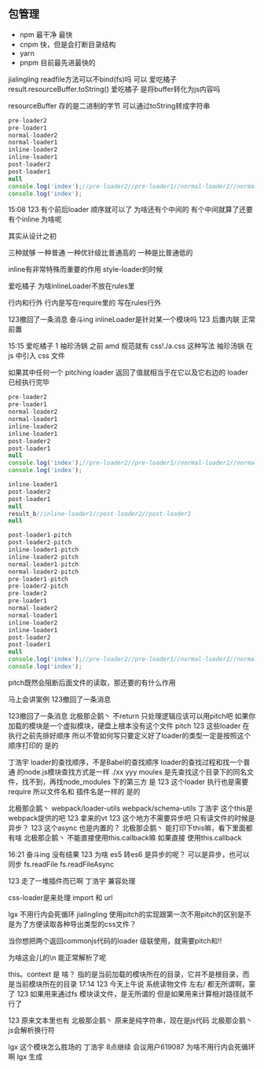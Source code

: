 ## 包管理
- npm 最干净 最快
- cnpm 快，但是会打断目录结构 
- yarn 
- pnpm 目前最先进最快的


jialingling
readfile方法可以不bind(fs)吗 可以
爱吃橘子
result.resourceBuffer.toString() 
爱吃橘子
是将buffer转化为js内容吗 

resourceBuffer 存的是二进制的字节
可以通过toString转成字符串

```js
pre-loader2
pre-loader1
normal-loader2
normal-loader1
inline-loader2
inline-loader1
post-loader2
post-loader1
null
console.log('index');//pre-loader2//pre-loader1//normal-loader2//normal-loader1//inline-loader2//inline-loader1//post-loader2//post-loader1
console.log('index');
```

15:08
123
有个前后loader 顺序就可以了 为啥还有个中间的 有个中间就算了还要有个inline 为啥呢

其实从设计之初

三种就够
一种普通 
一种优针级比普通高的
一种是比普通低的

inline有非常特殊而重要的作用 style-loader的时候

爱吃橘子
为啥inlineLoader不放在rules里 

行内和行外
行内是写在require里的
写在rules行外

123撤回了一条消息
奋斗ing
inlineLoader是针对某一个模块吗 
123
后置内联 正常 前置 


15:15
爱吃橘子
1 
袖珍汤锅
之前 amd 规范就有 css!./a.css 这种写法 
袖珍汤锅
在 js 中引入 css 文件 



如果其中任何一个 pitching loader 返回了值就相当于在它以及它右边的 loader 已经执行完毕

```js
pre-loader2
pre-loader1
normal-loader2
normal-loader1
inline-loader2
inline-loader1
post-loader2
post-loader1
null
console.log('index');//pre-loader2//pre-loader1//normal-loader2//normal-loader1//inline-loader2//inline-loader1//post-loader2//post-loader1
console.log('index');
```

```js
inline-loader1
post-loader2
post-loader1
null
result_b//inline-loader1//post-loader2//post-loader1
null
```

```js
post-loader1-pitch
post-loader2-pitch
inline-loader1-pitch
inline-loader2-pitch
normal-loader1-pitch
normal-loader2-pitch
pre-loader1-pitch
pre-loader2-pitch
pre-loader2
pre-loader1
normal-loader2
normal-loader1
inline-loader2
inline-loader1
post-loader2
post-loader1
null
console.log('index');//pre-loader2//pre-loader1//normal-loader2//normal-loader1//inline-loader2//inline-loader1//post-loader2//post-loader1
console.log('index');
```

pitch既然会阻断后面文件的读取，那还要的有什么作用 

马上会讲案例
123撤回了一条消息



123撤回了一条消息
北极那企鹅丶
不return 只处理逻辑应该可以用pitch吧 
如果你加载的模块是一个虚拟模块，硬盘上根本没有这个文件
pitch
123
这些loader 在执行之前先排好顺序 
所以不管如何写只要定义好了loader的类型一定是按照这个顺序打印的 
是的

丁浩宇
loader的查找顺序，不是Babel的查找顺序 
loader的查找过程和找一个普通 的node.js模块查找方式是一样
./xx
yyy
moules  是先查找这个目录下的同名文件，找不到，再找node_modules 下的第三方 
是
123
这个loader 执行也是需要require  所以文件名和 插件名是一样的 
是的


北极那企鹅丶
webpack/loader-utils
webpack/schema-utils 
丁浩宇
这个this是webpack提供的吧 
123
拿来的vt 
123
这个地方不需要异步吧 只有读文件的时候是异步？ 
123
这个async 也是内置的？ 
北极那企鹅丶
能打印下this嘛，看下里面都有啥 
北极那企鹅丶
不能直接使用this.callback嘛 
如果直接 使用this.callback



16:21
奋斗ing
没有结果 
123
为啥 es5 转es6 是异步的呢？ 
可以是异步，也可以同步
fs.readFile
fs.readFileAsync

123
走了一堆插件而已啊 
丁浩宇
兼容处理 

css-loader是来处理 import 和 url



lgx
不用行内会死循环 
jialingling
使用pitch的实现跟第一次不用pitch的区别是不是为了方便读取各种导出类型的css文件？



当你想把两个返回commonjs代码的loader 级联使用，就需要pitch和!!


为啥这会儿的\n  能正常解析了呢 


this。context 是 啥？
指的是当前加载的模块所在的目录，它并不是根目录，而是当前模块所在的目录 
17:14
123
今天上午说 系统读物文件 左右/ 都无所谓啊，蒙了 
123
如果用来通过fs 模块读文件，是无所谓的
但是如果用来计算相对路径就不行了

123
原来文本里也有 
北极那企鹅丶
原来是纯字符串，现在是js代码 
北极那企鹅丶
js会解析换行符 

lgx
这个模块怎么胜场的 
丁浩宇
8点继续 
会议用户619087
为啥不用行内会死循环啊 
lgx
生成 



